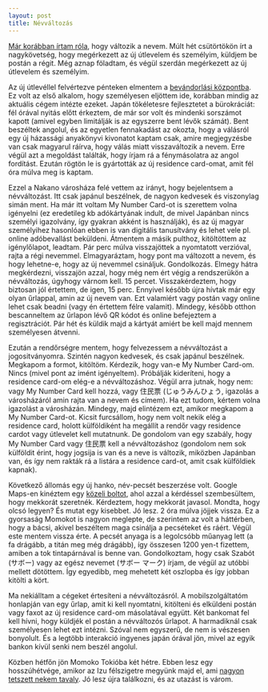 ```yaml
---
layout: post
title: Névváltozás 
---
```


[Már korábban írtam róla](/2021/08/29/uzemorvosi-vizsgalat/), hogy változik a nevem. Múlt hét csütörtökön írt a nagykövetség, hogy megérkezett az új útlevelem és személyim, küldjem be postán a régit. Még aznap föladtam, és végül szerdán megérkezett az új útlevelem és személyim.

<!--break-->

Az új útlevéllel felvértezve pénteken elmentem a [bevándorlási központba](https://goo.gl/maps/VBKnS2GZWUdqNqzE7). Ez volt az első alkalom, hogy személyesen eljöttem ide, korábban mindig az aktuális cégem intézte ezeket. Japán tökéletesre fejlesztetet a bürokráciát: fél órával nyitás előtt érkeztem, de már sor volt és mindenki sorszámot kapott (amivel egyben limitálják is az egyszerre bent lévők számát). Bent beszéltek angolul, és az egyetlen fennakadást az okozta, hogy a válásról egy új házassági anyakönyvi kivonatot kaptam csak, amire megjegyzésbe van csak magyarul ráírva, hogy válás miatt visszaváltozik a nevem. Erre végül azt a megoldást találták, hogy írjam rá  a fénymásolatra az angol fordítást. Ezután rögtön le is gyártották az új residence card-omat, amit fél óra múlva meg is kaptam.

Ezzel a Nakano városháza felé vettem az irányt, hogy bejelentsem a névváltozást. Itt csak japánul beszélnek, de nagyon kedvesek és viszonylag simán ment. Ha már itt voltam My Number Card-ot is szerettem volna igényelni (ez eredetileg kb adókártyának indult, de mivel Japánban nincs személyi igazolvány, így gyakran akként is használják), és az új magyar személyihez hasonlóan ebben is van digitális tanusítvány és lehet vele pl. online adóbevallást beküldeni. Átmentem a másik pulthoz, kitöltöttem az igénylőlapot, leadtam. Pár perc múlva visszajöttek a nyomtatott verzióval, rajta a régi nevemmel. Elmagyaráztam, hogy pont ma változott a nevem, és hogy lehetne-e, hogy az új nevemmel csináljuk. Gondolkozás. Elmegy hátra megkérdezni, visszajön azzal, hogy még nem ért végig a rendszerükön a névváltozás, úgyhogy várnom kell. 15 percet. Visszakérdeztem, hogy biztosan jól értettem, de igen, 15 perc. Ennyivel később újra hívtak már egy olyan űrlappal, amin az új nevem van. Ezt valamiért vagy postán vagy online lehet csak beadni (vagy én értettem félre valamit). Mindegy, később otthon bescanneltem az űrlapon lévő QR kódot és online befejeztem a regisztrációt. Pár hét és küldik majd a kártyát amiért be kell majd mennem személyesen átvenni. 

Ezután a rendőrségre mentem, hogy felvezessem a névváltozást a jogositványomra. Szintén nagyon kedvesek, és csak japánul beszélnek. Megkapom a formot, kitöltöm. Kérdezik, hogy van-e My Number Card-om. Nincs (mivel pont az imént igényeltem). Próbálják kideríteni, hogy a residence card-om elég-e a névváltozáshoz. Végül arra jutnak, hogy nem: vagy My Number Card kell hozzá, vagy 住民票 (じゅうみんひょう, igazolás a városházáról amin rajta van a nevem és címem). Ha ezt tudom, kértem volna igazolást a városházán. Mindegy, majd elintézem ezt, amikor megkapom a My Number Card-ot. Kicsit furcsállom, hogy nem volt nekik elég a residence card, holott külföldiként ha megállít a rendőr vagy residence cardot vagy útlevelet kell mutatnunk. De gondolom van egy szabály, hogy My Number Card vagy 住民票 kell a névváltozáshoz (gondolom nem sok külföldit érint, hogy jogsija is van és a neve is változik, miközben Japánban van, és így nem rakták rá a listára a residence card-ot, amit csak külföldiek kapnak).

Következő állomás egy új hanko, név-pecsét beszerzése volt. Google Maps-en kinéztem egy [közeli boltot](https://goo.gl/maps/v4Jm9tYBD9Gjt9KT8), ahol azzal a kérdéssel szembesültem, hogy mekkorát szeretnék. Kérdeztem, hogy mekkorát javasol. Mondta, hogy olcsó legyen? És mutat egy kisebbet. Jó lesz. 2 óra múlva jöjjek vissza. Ez a gyorsaság Momokot is nagyon meglepte, de szerintem az volt a háttérben, hogy a bácsi, akivel beszéltem maga csinálja a pecséteket és ráért. Végül este mentem vissza érte. A pecsét anyaga is a legolcsóbb műanyag lett (a fa drágább, a titán meg még drágább), így összesen 1200 yen-t fizettem, amiben a tok tintapárnával is benne van. Gondolkoztam, hogy csak Szabót (サボー) vagy az egész nevemet (サボー マーク) írjam, de végül az utóbbi mellett dötöttem. Így egyedibb, meg mehetett két oszlopba és így jobban kitölti a kört.

Ma nekiálltam a cégeket értesíteni a névváltozásról. A mobilszolgáltatóm honlapján van egy űrlap, amit ki kell nyomtatni, kitölteni és elküldeni postán vagy faxot az új residence card-om másolatával együtt. Két bankomat fel kell hívni, hogy küldjék el postán a névváltozós űrlapot. A harmadiknál csak személyesen lehet ezt intézni. Szóval nem egyszerű, de nem is vészesen bonyolult. És a legtöbb interakció ingyenes japán órával jön, mivel az egyik bankon kívül senki nem beszél angolul.

Közben hétfőn jön Momoko Tokióba két hétre. Ebben lesz egy hosszúhétvége, amikor az Izu félszigetre megyünk majd el, ami [nagyon tetszett nekem tavaly](/2020/11/10/workaction-1-1-irany-az-izu-felsziget/). Jó lesz újra találkozni, és az utazást is várom.
